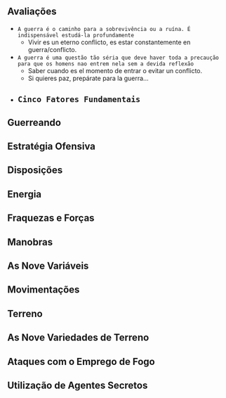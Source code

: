 
## Avaliações

- `A guerra é o caminho para a sobrevivência ou a ruína. É indispensável estudá-la profundamente`
  - Vivir es un eterno conflicto, es estar constantemente en guerra/conflicto.
- `A guerra é uma questão tão séria que deve haver toda a precaução para que os homens nao entrem nela sem a devida reflexão`
  - Saber cuando es el momento de entrar o evitar un conflicto.
  - Si quieres paz, prepárate para la guerra...
- `Cinco Fatores Fundamentais` 
  - 
## Guerreando
## Estratégia Ofensiva
## Disposições
## Energia
## Fraquezas e Forças
## Manobras
## As Nove Variáveis
## Movimentações 
## Terreno
## As Nove Variedades de Terreno
## Ataques com o Emprego de Fogo
## Utilização de Agentes Secretos

